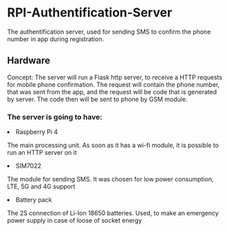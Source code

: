<h1>RPI-Authentification-Server</h1>
<p>The authentification server, used for sending SMS to confirm the phone number in app during registration.</p>

<h2>Hardware</h2>
<p>Concept: The server will run a Flask http server, to receive a HTTP requests for mobile phone confirmation. The request will contain the phone number, that was sent from the app, and the request will be code that is generated by server. The code then will be sent to phone by GSM module.</p>
<h3>The server is going to have:</h3>
<li>Raspberry Pi 4</li>
<p>The main processing unit. As soon as it has a wi-fi module, it is possible to run an HTTP server on it</p>
<li>SIM7022</li>
<p>The module for sending SMS. It was chosen for low power consumption, LTE, 5G and 4G support</p>
<li>Battery pack</li>
<p>The 2S connection of Li-Ion 18650 batteries. Used, to make an emergency power supply in case of loose of socket energy</p>
